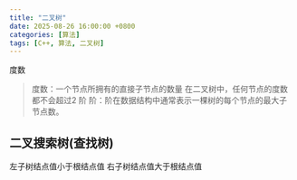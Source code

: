```yaml
---
title: "二叉树"
date: 2025-08-26 16:00:00 +0800
categories: [算法]
tags: [C++, 算法, 二叉树]
---
```


度数
> 度数：一个节点所拥有的直接子节点的数量
> 在二叉树中，任何节点的度数都不会超过2
阶
> 阶：阶在数据结构中通常表示一棵树的每个节点的最大子节点数。

## 二叉搜索树(查找树)
左子树结点值小于根结点值
右子树结点值大于根结点值